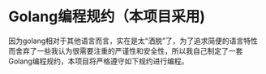 # Golang编程规约（本项目采用)
因为golang相对于其他语言而言，实在是太“洒脱”了，为了追求简便的语言特性而舍弃了一些我认为很需要注重的严谨性和安全性，所以我自己制定了一套Golang编程规约，本项目将严格遵守如下规约进行编程。

##
